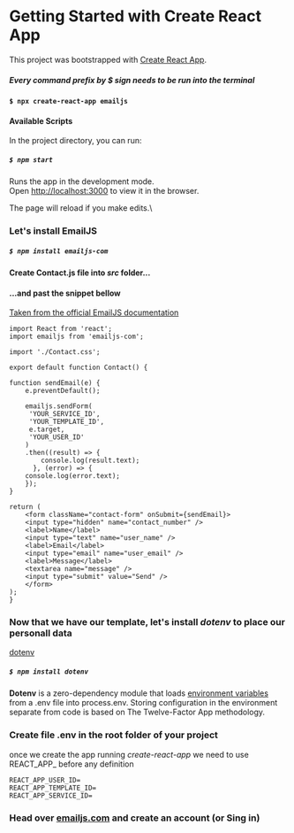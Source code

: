 # Getting Started with Create React App

This project was bootstrapped with [Create React App](https://github.com/facebook/create-react-app).

##### Every command prefix by **$** sign needs to be run into the terminal

#### `$ npx create-react-app emailjs`

#### Available Scripts

In the project directory, you can run:

##### `$ npm start`

Runs the app in the development mode.\
Open [http://localhost:3000](http://localhost:3000) to view it in the browser.

The page will reload if you make edits.\

### Let's install EmailJS

##### `$ npm install emailjs-com`

#### Create Contact.js file into _src_ folder...

#### ...and past the snippet bellow
[Taken from the official EmailJS documentation](https://www.emailjs.com/docs/examples/reactjs/)

    import React from 'react';
    import emailjs from 'emailjs-com';

    import './Contact.css';

    export default function Contact() {

	function sendEmail(e) {
	    e.preventDefault();

		emailjs.sendForm(
		 'YOUR_SERVICE_ID', 
		 'YOUR_TEMPLATE_ID', 
		 e.target, 
		 'YOUR_USER_ID'
		)
		.then((result) => {
		    console.log(result.text);
		  }, (error) => {
		console.log(error.text);
	    });
	}

	return (
	    <form className="contact-form" onSubmit={sendEmail}>
		<input type="hidden" name="contact_number" />
		<label>Name</label>
		<input type="text" name="user_name" />
		<label>Email</label>
		<input type="email" name="user_email" />
		<label>Message</label>
		<textarea name="message" />
		<input type="submit" value="Send" />
	    </form>
	);
    }
    
### Now that we have our template, let's install _dotenv_ to place our personall data
[dotenv](https://www.npmjs.com/package/dotenv)

##### `$ npm install dotenv`

**Dotenv** is a zero-dependency module that loads [environment variables](https://medium.com/chingu/an-introduction-to-environment-variables-and-how-to-use-them-f602f66d15fa) from a .env file into process.env. Storing configuration in the environment separate from code is based on The Twelve-Factor App methodology.

### Create file .env in the root folder of your project

once we create the app running _create-react-app_ we need to use REACT_APP_ before any definition

    REACT_APP_USER_ID=
    REACT_APP_TEMPLATE_ID=
    REACT_APP_SERVICE_ID=
    
### Head over [emailjs.com](https://www.emailjs.com/docs/examples/reactjs/) and create an account (or Sing in)

